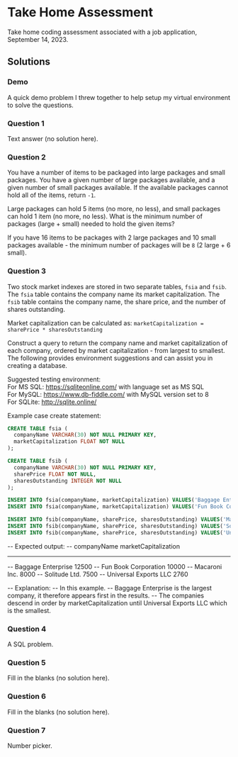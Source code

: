 # Take Home Assessment

Take home coding assessment associated with a job application, September 14, 2023.

## Solutions

### Demo
A quick demo problem I threw together to help setup my virtual environment to solve the
questions.

### Question 1
Text answer (no solution here).

### Question 2
You have a number of items to be packaged into large packages and small packages. You
have a given number of large packages available, and a given number of small packages
available. If the available packages cannot hold all of the items, return `-1`.

Large packages can hold 5 items (no more, no less), and small packages can hold 1 item
(no more, no less). What is the minimum number of packages (large + small) needed to
hold the given items?

If you have 16 items to be packages with 2 large packages and 10 small packages
available - the minimum number of packages will be `8` (2 large + 6 small).

### Question 3
Two stock market indexes are stored in two separate tables, `fsia` and `fsib`. The
`fsia` table contains the company name its market capitalization. The `fsib` table
contains the company name, the share price, and the number of shares outstanding.

Market capitalization can be calculated as:
`marketCapitalization = sharePrice * sharesOutstanding`

Construct a query to return the company name and market capitalization of each company,
ordered by market capitalization - from largest to smallest. The following provides
environment suggestions and can assist you in creating a database.

Suggested testing environment:  
For MS SQL: https://sqliteonline.com/ with language set as MS SQL  
For MySQL: https://www.db-fiddle.com/ with MySQL version set to 8  
For SQLite: http://sqlite.online/  

Example case create statement:
```sql
CREATE TABLE fsia (
  companyName VARCHAR(30) NOT NULL PRIMARY KEY,
  marketCapitalization FLOAT NOT NULL
);

CREATE TABLE fsib (
  companyName VARCHAR(30) NOT NULL PRIMARY KEY,
  sharePrice FLOAT NOT NULL,
  sharesOutstanding INTEGER NOT NULL
);

INSERT INTO fsia(companyName, marketCapitalization) VALUES('Baggage Enterprise.', 12500);
INSERT INTO fsia(companyName, marketCapitalization) VALUES('Fun Book Corporation', 10000);

INSERT INTO fsib(companyName, sharePrice, sharesOutstanding) VALUES('Macaroni Inc.', 8, 1000);
INSERT INTO fsib(companyName, sharePrice, sharesOutstanding) VALUES('Solitude Ltd.', 12.5, 600);
INSERT INTO fsib(companyName, sharePrice, sharesOutstanding) VALUES('Universal Exports LLC', 1.2, 2300);
```

-- Expected output:
-- companyName           marketCapitalization
-- ---------------------------------------------
-- Baggage Enterprise    12500 
-- Fun Book Corporation  10000 
-- Macaroni Inc.         8000 
-- Solitude Ltd.         7500 
-- Universal Exports LLC 2760  

-- Explanation:
-- In this example.
-- Baggage Enterprise is the largest company, it therefore appears first in the results.
-- The companies descend in order by marketCapitalization until Universal Exports LLC which is the smallest.

### Question 4
A SQL problem.

### Question 5
Fill in the blanks (no solution here).

### Question 6
Fill in the blanks (no solution here).

### Question 7
Number picker.
